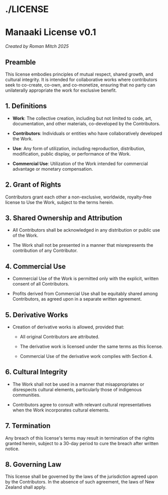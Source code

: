 
# ./LICENSE

# Manaaki License v0.1

*Created by Roman Mitch 2025*

## Preamble

This license embodies principles of mutual respect, shared growth, and cultural integrity. It is intended for collaborative works where contributors seek to co-create, co-own, and co-monetize, ensuring that no party can unilaterally appropriate the work for exclusive benefit.

## 1. Definitions

- **Work**: The collective creation, including but not limited to code, art, documentation, and other materials, co-developed by the Contributors.

- **Contributors**: Individuals or entities who have collaboratively developed the Work.

- **Use**: Any form of utilization, including reproduction, distribution, modification, public display, or performance of the Work.

- **Commercial Use**: Utilization of the Work intended for commercial advantage or monetary compensation.

## 2. Grant of Rights

Contributors grant each other a non-exclusive, worldwide, royalty-free license to Use the Work, subject to the terms herein.

## 3. Shared Ownership and Attribution

- All Contributors shall be acknowledged in any distribution or public use of the Work.

- The Work shall not be presented in a manner that misrepresents the contribution of any Contributor.

## 4. Commercial Use

- Commercial Use of the Work is permitted only with the explicit, written consent of all Contributors.

- Profits derived from Commercial Use shall be equitably shared among Contributors, as agreed upon in a separate written agreement.

## 5. Derivative Works

- Creation of derivative works is allowed, provided that:

  - All original Contributors are attributed.

  - The derivative work is licensed under the same terms as this license.

  - Commercial Use of the derivative work complies with Section 4.

## 6. Cultural Integrity

- The Work shall not be used in a manner that misappropriates or disrespects cultural elements, particularly those of indigenous communities.

- Contributors agree to consult with relevant cultural representatives when the Work incorporates cultural elements.

## 7. Termination

Any breach of this license's terms may result in termination of the rights granted herein, subject to a 30-day period to cure the breach after written notice.

## 8. Governing Law

This license shall be governed by the laws of the jurisdiction agreed upon by the Contributors. In the absence of such agreement, the laws of New Zealand shall apply.
